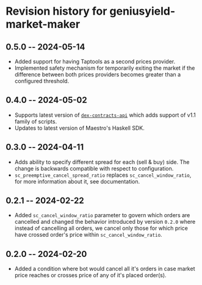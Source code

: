 # Revision history for geniusyield-market-maker

## 0.5.0 -- 2024-05-14

* Added support for having Taptools as a second prices provider.
* Implemented safety mechanism for temporarily exiting the market if the difference between both prices providers becomes greater than a configured threshold.

## 0.4.0 -- 2024-05-02

* Supports latest version of [`dex-contracts-api`](https://github.com/geniusyield/dex-contracts-api) which adds support of v1.1 family of scripts.
* Updates to latest version of Maestro's Haskell SDK.

## 0.3.0 -- 2024-04-11

* Adds ability to specify different spread for each (sell & buy) side. The change is backwards compatible with respect to configuration.
* `sc_preemptive_cancel_spread_ratio` replaces `sc_cancel_window_ratio`, for more information about it, see documentation.

## 0.2.1 -- 2024-02-22

* Added `sc_cancel_window_ratio` parameter to govern which orders are cancelled and changed the behavior introduced by version `0.2.0` where instead of cancelling all orders, we cancel only those for which price have crossed order's price within `sc_cancel_window_ratio`.

## 0.2.0 -- 2024-02-20

* Added a condition where bot would cancel all it's orders in case market price reaches or crosses price of any of it's placed order(s).
